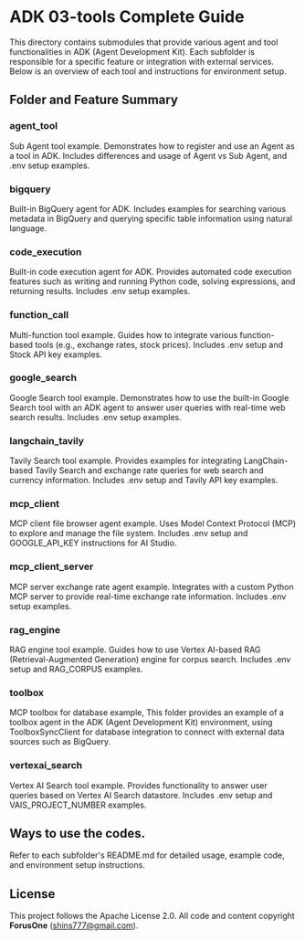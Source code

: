 # ADK 03-tools Complete Guide

This directory contains submodules that provide various agent and tool functionalities in ADK (Agent Development Kit). Each subfolder is responsible for a specific feature or integration with external services. Below is an overview of each tool and instructions for environment setup.

## Folder and Feature Summary

### agent_tool
Sub Agent tool example. Demonstrates how to register and use an Agent as a tool in ADK. Includes differences and usage of Agent vs Sub Agent, and .env setup examples.

### bigquery
Built-in BigQuery agent for ADK. Includes examples for searching various metadata in BigQuery and querying specific table information using natural language.

### code_execution
Built-in code execution agent for ADK. Provides automated code execution features such as writing and running Python code, solving expressions, and returning results. Includes .env setup examples.

### function_call
Multi-function tool example. Guides how to integrate various function-based tools (e.g., exchange rates, stock prices). Includes .env setup and Stock API key examples.

### google_search
Google Search tool example. Demonstrates how to use the built-in Google Search tool with an ADK agent to answer user queries with real-time web search results. Includes .env setup examples.

### langchain_tavily
Tavily Search tool example. Provides examples for integrating LangChain-based Tavily Search and exchange rate queries for web search and currency information. Includes .env setup and Tavily API key examples.

### mcp_client
MCP client file browser agent example. Uses Model Context Protocol (MCP) to explore and manage the file system. Includes .env setup and GOOGLE_API_KEY instructions for AI Studio.

### mcp_client_server
MCP server exchange rate agent example. Integrates with a custom Python MCP server to provide real-time exchange rate information. Includes .env setup examples.

### rag_engine
RAG engine tool example. Guides how to use Vertex AI-based RAG (Retrieval-Augmented Generation) engine for corpus search. Includes .env setup and RAG_CORPUS examples.

### toolbox
MCP toolbox for database example, This folder provides an example of a toolbox agent in the ADK (Agent Development Kit) environment, using ToolboxSyncClient for database integration to connect with external data sources such as BigQuery.

### vertexai_search
Vertex AI Search tool example. Provides functionality to answer user queries based on Vertex AI Search datastore. Includes .env setup and VAIS_PROJECT_NUMBER examples.

## Ways to use the codes.
Refer to each subfolder's README.md for detailed usage, example code, and environment setup instructions.

## License

This project follows the Apache License 2.0. All code and content copyright **ForusOne** (shins777@gmail.com).